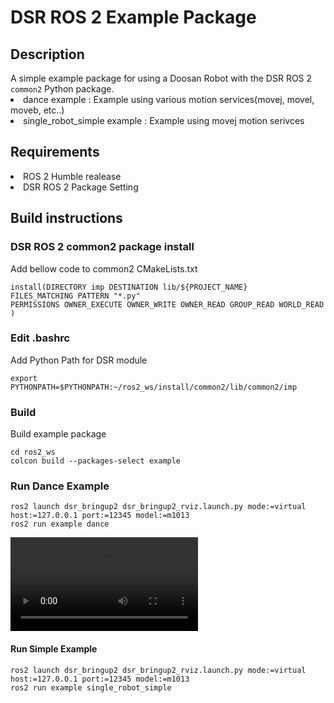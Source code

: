 <!-- DSR Test Package Description -->
<h1> DSR ROS 2 Example Package </h1>
<h2> Description </h2>
A simple example package for using a Doosan Robot with the DSR ROS 2 <code>common2</code> Python package.
<li> dance example : Example using various motion services(movej, movel, moveb, etc..) </li>
<li> single_robot_simple example : Example using movej motion serivces </li>
<h2> Requirements </h2>
<li> ROS 2 Humble realease </li>
<li> DSR ROS 2 Package Setting </li>
<h2> Build instructions </h2>
<h3> DSR ROS 2 common2 package install </h3>
Add bellow code to common2 CMakeLists.txt
<pre><code>install(DIRECTORY imp DESTINATION lib/${PROJECT_NAME}
FILES_MATCHING PATTERN "*.py"
PERMISSIONS OWNER_EXECUTE OWNER_WRITE OWNER_READ GROUP_READ WORLD_READ
)</code></pre>
<h3> Edit .bashrc </h3>
Add Python Path for DSR module
<pre><code>export PYTHONPATH=$PYTHONPATH:~/ros2_ws/install/common2/lib/common2/imp</code></pre>
<h3> Build </h3>
Build example package
<pre><code>cd ros2_ws
colcon build --packages-select example</code></pre>
<h3> Run Dance Example </h3>
<pre><code>ros2 launch dsr_bringup2 dsr_bringup2_rviz.launch.py mode:=virtual host:=127.0.0.1 port:=12345 model:=m1013
ros2 run example dance</code></pre>
<video>
  <source src="https://youtu.be/SZjQWmF9O0g">
</video>
<h4> Run Simple Example </h4>
<pre><code>ros2 launch dsr_bringup2 dsr_bringup2_rviz.launch.py mode:=virtual host:=127.0.0.1 port:=12345 model:=m1013
ros2 run example single_robot_simple
</code></pre>

